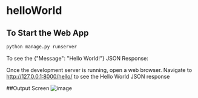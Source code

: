 # helloWorld

## To Start the Web App

```sh
python manage.py runserver
```
To see the {"Message": "Hello World!"} JSON Response:

Once the development server is running, open a web browser.
Navigate to http://127.0.0.1:8000/hello/ to see the Hello World JSON response

##Output Screen
![image](https://github.com/SwethaKodidela123/helloWorld/assets/167733585/d4fd10c0-7b6d-4ffb-b21a-a57818d93949)

